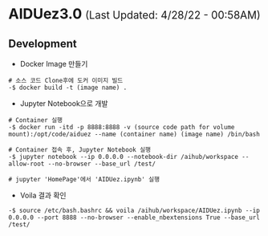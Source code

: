 # AIDUez3.0 <span style="font-size:1.3rem; font-weight:lighter">(Last Updated: 4/28/22 - 00:58AM)</span>

## Development

- Docker Image 만들기

```console
# 소스 코드 Clone후에 도커 이미지 빌드
-$ docker build -t (image name) .  
```

- Jupyter Notebook으로 개발

```console
# Container 실행
-$ docker run -itd -p 8888:8888 -v (source code path for volume mount):/opt/code/aiduez --name (container name) (image name) /bin/bash

# Container 접속 후, Jupyter Notebook 실행
-$ jupyter notebook --ip 0.0.0.0 --notebook-dir /aihub/workspace --allow-root --no-browser --base_url /test/

# jupyter 'HomePage'에서 'AIDUez.ipynb' 실행
```
- Voila 결과 확인
```console
-$ source /etc/bash.bashrc && voila /aihub/workspace/AIDUez.ipynb --ip 0.0.0.0 --port 8888 --no-browser --enable_nbextensions True --base_url /test/
```
